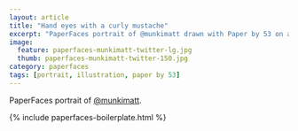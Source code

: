 ```yaml
---
layout: article
title: "Hand eyes with a curly mustache"
excerpt: "PaperFaces portrait of @munkimatt drawn with Paper by 53 on an iPad."
image: 
  feature: paperfaces-munkimatt-twitter-lg.jpg
  thumb: paperfaces-munkimatt-twitter-150.jpg
category: paperfaces
tags: [portrait, illustration, paper by 53]
---
```


PaperFaces portrait of [@munkimatt](http://twitter.com/munkimatt).

{% include paperfaces-boilerplate.html %}